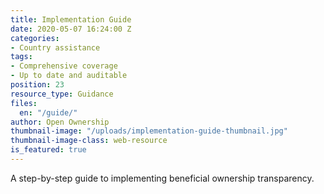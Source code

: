 ```yaml
---
title: Implementation Guide
date: 2020-05-07 16:24:00 Z
categories:
- Country assistance
tags:
- Comprehensive coverage
- Up to date and auditable
position: 23
resource_type: Guidance
files:
  en: "/guide/"
author: Open Ownership
thumbnail-image: "/uploads/implementation-guide-thumbnail.jpg"
thumbnail-image-class: web-resource
is_featured: true
---
```


A step-by-step guide to implementing beneficial ownership transparency.
